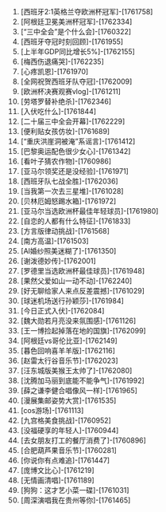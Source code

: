 
1. [西班牙2:1英格兰夺欧洲杯冠军]-[1761758]
1. [阿根廷卫冕美洲杯冠军]-[1762334]
1. [“三中全会”是个什么会]-[1760322]
1. [西班牙夺冠时刻回顾]-[1761955]
1. [上半年GDP同比增长5%]-[1762155]
1. [梅西伤退痛哭]-[1762235]
1. [心疼凯恩]-[1761970]
1. [全网祝贺西班牙队夺冠]-[1762009]
1. [欧洲杯决赛观赛vlog]-[1761211]
1. [劳塔罗替补绝杀]-[1762346]
1. [入伏吃什么]-[1761844]
1. [二十届三中全会开幕]-[1762229]
1. [便利贴女孩仿妆]-[1761689]
1. [“重庆洪崖洞被淹”系谣言]-[1761412]
1. [巴黎奥运配色很少女心]-[1761342]
1. [看叶子猜农作物]-[1760986]
1. [亚马尔领奖还是没经验]-[1761971]
1. [西班牙队七战全胜]-[1762036]
1. [当我第一次去三星堆]-[1761028]
1. [贝林厄姆怒踢水箱]-[1761972]
1. [亚马尔当选欧洲杯最佳年轻球员]-[1761980]
1. [自恋的人都有什么特征]-[1761833]
1. [方言版律动挑战]-[1761568]
1. [南方高温]-[1761503]
1. [AI婚纱照美迷糊了]-[1761350]
1. [谢泼德妙传]-[1762001]
1. [罗德里当选欧洲杯最佳球员]-[1761948]
1. [果然父爱如山一动不动]-[1762240]
1. [好无聊给家人来点反差震撼]-[1761029]
1. [球迷机场送行孙颖莎]-[1761984]
1. [今日正式入伏]-[1762084]
1. [魏大勋若月亮没来氛围感]-[1761126]
1. [王一博捡起掉落在地的国旗]-[1762099]
1. [阿根廷vs哥伦比亚]-[1762149]
1. [暮色回响喜羊羊版]-[1762116]
1. [赵雷太行谷音乐节]-[1762023]
1. [汪东城版美猴王太帅了]-[1762080]
1. [沈腾加马丽到底能不能争气]-[1761992]
1. [薛之谦李健合唱像风一样]-[1761965]
1. [漫展集邮姿势大赏]-[1761535]
1. [cos游场]-[1761113]
1. [九宫格美食挑战]-[1760952]
1. [没福硬享的年轻人]-[1760944]
1. [去女朋友打工的餐厅消费了]-[1760896]
1. [合肥葫芦果音乐节]-[1760281]
1. [你说你有点难追]-[1761447]
1. [庞博文比心]-[1761219]
1. [无情画清唱]-[1761189]
1. [狗狗：这才艺小菜一碟]-[1761031]
1. [周深演唱我在贵州等你]-[1761465]